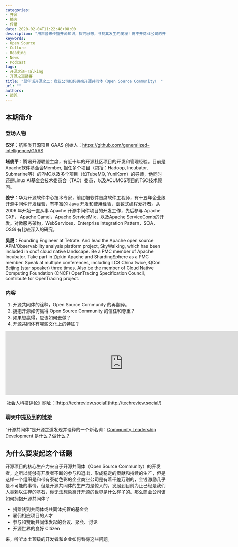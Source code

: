 ```yaml
---
categories:
- 开源
- 播客
- 传播
date: 2020-02-04T11:22:48+08:00
description: "用声音来传播开源知识，探究思想，寻找其发生的奥秘！离不开商业公司的开源，商业公司也离不开开源，那么怎么友好相处了呢？商业公司的竞争关系又该如何看待？"
keywords:
- Open Source
- Culture
- Reading
- News
- Podcast
tags:
- 开源之道-Talking
- 开源之道播客
title: "鼠年话开源之二：商业公司如何拥抱开源共同体（Open Source Community） "
url: ""
authors:
- 适兕
---
```


## 本期简介

### 登场人物

**汉洋**：航空类开源项目 GAAS 创始人：https://github.com/generalized-intelligence/GAAS

**堵俊平**：腾讯开源联盟主席，有近十年的开源社区项目的开发和管理经验。目前是Apache软件基金会Member, 担任多个项目（包括：Hadoop, Incubator, Submarine等）的PMC以及多个项目（如TubeMQ, YuniKorn）的导师，他同时还是Linux AI基金会技术委员会（TAC）委员，以及ACUMOS项目的TSC技术顾问。

**姜宁**：华为开源软件中心技术专家，前红帽软件首席软件工程师，有十五年企业级开源中间件开发经验，有丰富的 Java 开发和使用经验，函数式编程爱好者。从 2006 年开始一直从事 Apache 开源中间件项目的开发工作，先后参与 Apache CXF， Apache Camel，Apache ServiceMix，以及Apache ServiceComb的开发。对微服务架构，WebServices，Enterprise Integration Pattern，SOA， OSGi 有比较深入的研究。

**吴晟**：Founding Engineer at Tetrate. And lead the Apache open source APM/Observability analysis platform project, SkyWalking, which has been included in cncf cloud native landscape. Be a PMC member of Apache Incubator. Take part in Zipkin Apache and ShardingSphere as a PMC member. Speak at multiple conferences, including LC3 China twice, QCon Beijing (star speaker) three times. Also be the member of Cloud Native Computing Foundation (CNCF) OpenTracing Specification Council, contribute for OpenTracing project.

### 内容

1. 开源共同体的诠释，Open Source Community 的再翻译。
2. 拥抱开源如何赢得 Open Source Community 的信任和尊重？
3. 如果想赢得，应该如何去做？
4. 开源共同体有哪些文化上的特征？

<iframe src="https://fireside.fm/player/v2/cVSfkNlH+XX4tpd0b?theme=dark" width="740" height="200" frameborder="0" scrolling="no"></iframe>

​                             社会人科技评论》网址：[http://techreview.social](http://techreview.social/)

### 聊天中提及到的链接

”开源共同体“是开源之道发现并诠释的一个新名词：[Community Leadership Development 是什么？做什么？](/posts/community_management/why_create_community_leadership_development_group/)

## 为什么要发起这个话题

开源项目的核心生产力来自于开源共同体（Open Source Community）的开发者，之所以能够有开发者不断的参与和退出，形成稳定的贡献和持续的生产，但是这样一个组织是和带有泰勒色彩的企业商业公司是有着千差万别的，金钱激励几乎是不可能的事情，但是开源共同体的生产力是惊人的，发展到目前为止已经是我们人类赖以生存的基石，你无法想象离开开源的世界是什么样子的。那么商业公司该如何拥抱开源共同体？

* 捐赠钱到共同体或共同体托管的基金会
* 雇佣相应项目的人才
* 参与和赞助共同体发起的会议、聚会、讨论
* 开源世界的良好 Citizen

来，听听本土顶级的开发者和企业如何看待这些问题。